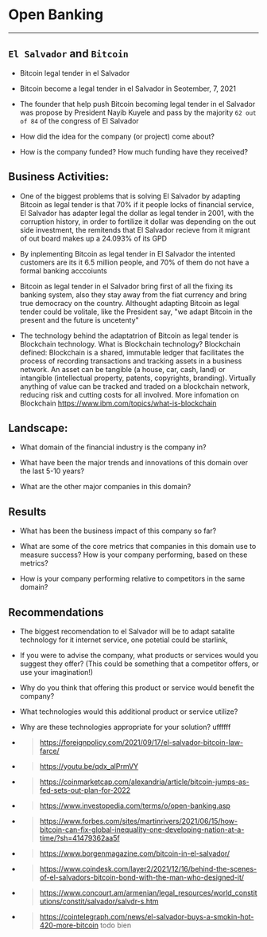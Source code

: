 # Open Banking
---

## `El Salvador` and `Bitcoin`

* Bitcoin legal tender in el Salvador
* Bitcoin become a legal tender in el Salvador in Seotember, 7, 2021

* The founder that help push Bitcoin becoming legal tender in el Salvador was propose by President Nayib Kuyele and pass by the majority `62 out of 84` of the congress of El Salvador

* How did the idea for the company (or project) come about?

* How is the company funded? How much funding have they received?


## Business Activities:

* One of the biggest problems that is solving El Salvador by adapting Bitcoin as legal tender is that 70% if it people locks of financial service, El Salvador has adapter legal the dollar as legal tender in 2001, with the corruption history, in order to fortilize it dollar was depending on the out side investment, the remitends that El Salvador recieve from it migrant of out board makes up a 24.093% of its GPD
* By inplementing Bitcoin as legal tender in El Salvador the intented customers are its it 6.5 million people, and 70% of them do not have a formal banking acccoiunts 
* Bitcoin as legal tender in el Salvador bring first of all the fixing its banking system, also they stay away from the fiat currency and bring true democracy on the country. Althought adapting Bitcoin as legal tender could be volitale, like the President say, "we adapt Bitcoin in the present and the future is uncetenty" 

* The technology behind the adaptatrion of Bitcoin as legal tender is Blockchain technology. What is Blockchain technology? Blockchain defined: Blockchain is a shared, immutable ledger that facilitates the process of recording transactions and tracking assets in a business network. An asset can be tangible (a house, car, cash, land) or intangible (intellectual property, patents, copyrights, branding). Virtually anything of value can be tracked and traded on a blockchain network, reducing risk and cutting costs for all involved. More infomation on Blockchain https://www.ibm.com/topics/what-is-blockchain


## Landscape:

* What domain of the financial industry is the company in?

* What have been the major trends and innovations of this domain over the last 5-10 years?

* What are the other major companies in this domain?


## Results

* What has been the business impact of this company so far?

* What are some of the core metrics that companies in this domain use to measure success? How is your company performing, based on these metrics?

* How is your company performing relative to competitors in the same domain?


## Recommendations
* The biggest recomendation to el Salvador will be to adapt satalite technology for it internet service, one potetial could be starlink, 

* If you were to advise the company, what products or services would you suggest they offer? (This could be something that a competitor offers, or use your imagination!)

* Why do you think that offering this product or service would benefit the company?

* What technologies would this additional product or service utilize?

* Why are these technologies appropriate for your solution?
uffffff
- > https://foreignpolicy.com/2021/09/17/el-salvador-bitcoin-law-farce/
- > https://youtu.be/qdx_alPrmVY
- > https://coinmarketcap.com/alexandria/article/bitcoin-jumps-as-fed-sets-out-plan-for-2022
- > https://www.investopedia.com/terms/o/open-banking.asp
- > https://www.forbes.com/sites/martinrivers/2021/06/15/how-bitcoin-can-fix-global-inequality-one-developing-nation-at-a-time/?sh=41479362aa5f
- > https://www.borgenmagazine.com/bitcoin-in-el-salvador/
- > https://www.coindesk.com/layer2/2021/12/16/behind-the-scenes-of-el-salvadors-bitcoin-bond-with-the-man-who-designed-it/
- > https://www.concourt.am/armenian/legal_resources/world_constitutions/constit/salvador/salvdr-s.htm
- > https://cointelegraph.com/news/el-salvador-buys-a-smokin-hot-420-more-bitcoin
todo bien